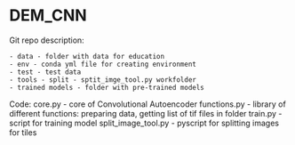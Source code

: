 # DEM_CNN

Git repo description:

    - data - folder with data for education
    - env - conda yml file for creating environment
    - test - test data
    - tools - split - sptit_imge_tool.py workfolder
    - trained models - folder with pre-trained models
    
Code:
    core.py - core of Convolutional Autoencoder
    functions.py - library of different functions: preparing data, getting list of tif files in folder
    train.py - script for training model
    split_image_tool.py - pyscript for splitting images for tiles